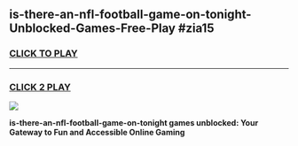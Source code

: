 
## is-there-an-nfl-football-game-on-tonight-Unblocked-Games-Free-Play #zia15
<h3>
<a href="https://us.freeplayer.one?title=is-there-an-nfl-football-game-on-tonight&ref=9M">CLICK TO PLAY</a></h3>
<hr>

<h3>
<a href="https://us.freeplayer.one?title=is-there-an-nfl-football-game-on-tonight&ref=9M">CLICK 2 PLAY</a>
  
</h3>

<a href="https://us.freeplayer.one?title=is-there-an-nfl-football-game-on-tonight&ref=9M"><img src="https://clearcache.store/games.png"></a>


**is-there-an-nfl-football-game-on-tonight games unblocked: Your Gateway to Fun and Accessible Online Gaming**
